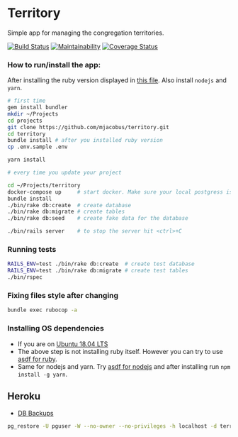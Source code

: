 # Territory

Simple app for managing the congregation territories.

[![Build Status](https://travis-ci.com/mjacobus/territory.svg?branch=master)](https://travis-ci.com/mjacobus/territory)
[![Maintainability](https://api.codeclimate.com/v1/badges/17449aaca20504da468f/maintainability)](https://codeclimate.com/github/mjacobus/territory/maintainability)
[![Coverage Status](https://coveralls.io/repos/github/mjacobus/territory/badge.svg)](https://coveralls.io/github/mjacobus/territory)


### How to run/install the app:

After installing the ruby version displayed in [this file](https://github.com/mjacobus/territory/blob/master/.ruby-version).
Also install `nodejs` and `yarn`.

```bash
# first time
gem install bundler
mkdir ~/Projects
cd projects
git clone https://github.com/mjacobus/territory.git
cd territory
bundle install # after you installed ruby version
cp .env.sample .env

yarn install

# every time you update your project

cd ~/Projects/territory
docker-compose up     # start docker. Make sure your local postgress is not running
bundle install
./bin/rake db:create  # create database
./bin/rake db:migrate # create tables
./bin/rake db:seed    # create fake data for the database

./bin/rails server    # to stop the server hit <ctrl>+C
```

### Running tests

```bash
RAILS_ENV=test ./bin/rake db:create  # create test database
RAILS_ENV=test ./bin/rake db:migrate # create test tables
./bin/rspec
```

### Fixing files style after changing

```bash
bundle exec rubocop -a
```





### Installing OS dependencies

- If you are on [Ubuntu 18.04 LTS](https://github.com/mjacobus/installers/tree/master/ubuntu/18.04)
- The above step is not installing ruby itself. However you can try to use [asdf for ruby](https://github.com/asdf-vm/asdf-ruby).
- Same for nodejs and yarn. Try [asdf for nodejs](https://github.com/asdf-vm/asdf-nodejs) and after installing run `npm install -g yarn`.

## Heroku

- [DB Backups](https://data.heroku.com/datastores/6d47c6e8-812a-4559-9fbe-42ac5ebbd428#durability)

```bash
pg_restore -U pguser -W --no-owner --no-privileges -h localhost -d territory_manager_development -1 tmp/bkp/jw-territory-backup-21-01-14
```
